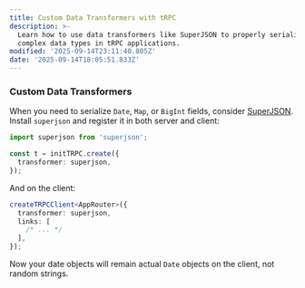 ```yaml
---
title: Custom Data Transformers with tRPC
description: >-
  Learn how to use data transformers like SuperJSON to properly serialize
  complex data types in tRPC applications.
modified: '2025-09-14T23:11:40.805Z'
date: '2025-09-14T18:05:51.833Z'
---
```


### Custom Data Transformers

When you need to serialize `Date`, `Map`, or `BigInt` fields, consider [SuperJSON](https://github.com/blitz-js/superjson). Install `superjson` and register it in both server and client:

```ts
import superjson from 'superjson';

const t = initTRPC.create({
  transformer: superjson,
});
```

And on the client:

```ts
createTRPCClient<AppRouter>({
  transformer: superjson,
  links: [
    /* ... */
  ],
});
```

Now your date objects will remain actual `Date` objects on the client, not random strings.
